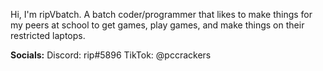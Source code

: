 Hi, I'm ripVbatch. A batch coder/programmer that likes to make things for my peers at school to get games, play games, and make things on their restricted laptops.

**Socials:**
Discord: rip#5896
TikTok: @pccrackers
